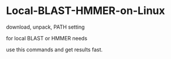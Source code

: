 # Local-BLAST-HMMER-on-Linux
download, unpack, PATH setting

for local BLAST or HMMER needs

use this commands and get results fast.
